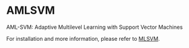 # AMLSVM
AML-SVM: Adaptive Multilevel Learning with Support Vector Machines

For installation and more information, please refer to [MLSVM](https://github.com/esadr/mlsvm).


